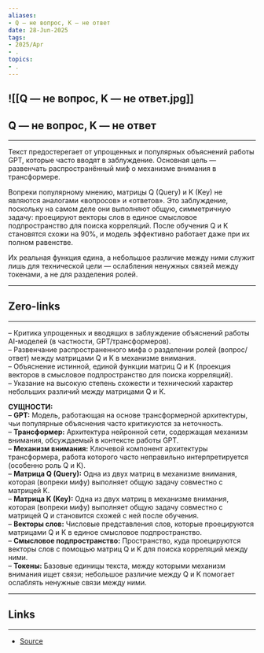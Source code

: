 ```yaml
---
aliases: 
- Q — не вопрос, K — не ответ 
date: 28-Jun-2025
tags:
- 2025/Apr
- .
topics:
- .
---
```

![[Q — не вопрос, K — не ответ.jpg]]
-----
##  Q — не вопрос, K — не ответ 
-----
  
Текст предостерегает от упрощенных и популярных объяснений работы GPT, которые часто вводят в заблуждение. Основная цель — развенчать распространённый миф о механизме внимания в трансформере.

Вопреки популярному мнению, матрицы Q (Query) и K (Key) не являются аналогами «вопросов» и «ответов». Это заблуждение, поскольку на самом деле они выполняют общую, симметричную задачу: проецируют векторы слов в единое смысловое подпространство для поиска корреляций. После обучения Q и K становятся схожи на 90%, и модель эффективно работает даже при их полном равенстве.

Их реальная функция едина, а небольшое различие между ними служит лишь для технической цели — ослабления ненужных связей между токенами, а не для разделения ролей.

---
## Zero-links
---
– Критика упрощенных и вводящих в заблуждение объяснений работы AI-моделей (в частности, GPT/трансформеров).  
– Развенчание распространенного мифа о разделении ролей (вопрос/ответ) между матрицами Q и K в механизме внимания.  
– Объяснение истинной, единой функции матриц Q и K (проекция векторов в смысловое подпространство для поиска корреляций).  
– Указание на высокую степень схожести и технический характер небольших различий между матрицами Q и K.

**СУЩНОСТИ:**  
– **GPT:** Модель, работающая на основе трансформерной архитектуры, чьи популярные объяснения часто критикуются за неточность.  
– **Трансформер:** Архитектура нейронной сети, содержащая механизм внимания, обсуждаемый в контексте работы GPT.  
– **Механизм внимания:** Ключевой компонент архитектуры трансформера, работа которого часто неправильно интерпретируется (особенно роль Q и K).  
– **Матрица Q (Query):** Одна из двух матриц в механизме внимания, которая (вопреки мифу) выполняет общую задачу совместно с матрицей K.  
– **Матрица K (Key):** Одна из двух матриц в механизме внимания, которая (вопреки мифу) выполняет общую задачу совместно с матрицей Q и становится схожей с ней после обучения.  
– **Векторы слов:** Числовые представления слов, которые проецируются матрицами Q и K в единое смысловое подпространство.  
– **Смысловое подпространство:** Пространство, куда проецируются векторы слов с помощью матриц Q и K для поиска корреляций между ними.  
– **Токены:** Базовые единицы текста, между которыми механизм внимания ищет связи; небольшое различие между Q и K помогает ослаблять ненужные связи между ними.

---
## Links
---
- [Source](https://t.me/turboproject/1597)